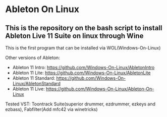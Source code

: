# Ableton On Linux

## This is the repository on the bash script to install Ableton Live 11 Suite on linux through Wine

This is the first program that can be installed via WOL(Windows-On-Linux)

Other versions of Ableton:

- Ableton 11 Intro: https://github.com/Windows-On-Linux/AbletonIntro
- Ableton 11 Lite: https://github.com/Windows-On-Linux/AbletonLite
- Ableton 11 Standard: https://github.com/Windows-On-Linux/AbletonStandard
- Ableton 11 Live: https://github.com/Windows-On-Linux/Ableton-On-Linux

Tested VST: Toontrack Suite(superior drummer, ezdrummer, ezkeys and ezbass), Fabfilter(Add mfc42 via winetricks)
